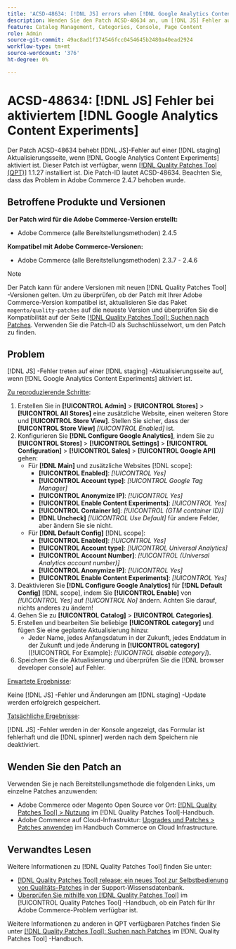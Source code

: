 ```yaml
---
title: 'ACSD-48634: [!DNL JS] errors when [!DNL Google Analytics Content Experiments] enabled'
description: Wenden Sie den Patch ACSD-48634 an, um [!DNL JS] Fehler auf einer [!DNL staging] Aktualisierungsseite zu beheben, wenn  [!DNL Google Analytics Content Experiments] aktiviert ist.
feature: Catalog Management, Categories, Console, Page Content
role: Admin
source-git-commit: 49ac8ad1f174546fcc0454645b2480a40ead2924
workflow-type: tm+mt
source-wordcount: '376'
ht-degree: 0%

---
```


# ACSD-48634: [!DNL JS] Fehler bei aktiviertem [!DNL Google Analytics Content Experiments]

Der Patch ACSD-48634 behebt [!DNL JS]-Fehler auf einer [!DNL staging] Aktualisierungsseite, wenn [!DNL Google Analytics Content Experiments] aktiviert ist. Dieser Patch ist verfügbar, wenn [[!DNL Quality Patches Tool (QPT)]](https://experienceleague.adobe.com/en/docs/commerce-knowledge-base/kb/announcements/commerce-announcements/magento-quality-patches-released-new-tool-to-self-serve-quality-patches) 1.1.27 installiert ist. Die Patch-ID lautet ACSD-48634. Beachten Sie, dass das Problem in Adobe Commerce 2.4.7 behoben wurde.

## Betroffene Produkte und Versionen

**Der Patch wird für die Adobe Commerce-Version erstellt:**

* Adobe Commerce (alle Bereitstellungsmethoden) 2.4.5

**Kompatibel mit Adobe Commerce-Versionen:**

* Adobe Commerce (alle Bereitstellungsmethoden) 2.3.7 - 2.4.6

>[!NOTE]
>
>Der Patch kann für andere Versionen mit neuen [!DNL Quality Patches Tool] -Versionen gelten. Um zu überprüfen, ob der Patch mit Ihrer Adobe Commerce-Version kompatibel ist, aktualisieren Sie das Paket `magento/quality-patches` auf die neueste Version und überprüfen Sie die Kompatibilität auf der Seite [[!DNL Quality Patches Tool]: Suchen nach Patches](https://experienceleague.adobe.com/tools/commerce-quality-patches/index.html). Verwenden Sie die Patch-ID als Suchschlüsselwort, um den Patch zu finden.

## Problem

[!DNL JS] -Fehler treten auf einer [!DNL staging] -Aktualisierungsseite auf, wenn [!DNL Google Analytics Content Experiments] aktiviert ist.

<u>Zu reproduzierende Schritte</u>:

1. Erstellen Sie in **[!UICONTROL Admin]** > **[!UICONTROL Stores]** > **[!UICONTROL All Stores]** eine zusätzliche Website, einen weiteren Store und **[!UICONTROL Store View]**. Stellen Sie sicher, dass der **[!UICONTROL Store View]** *[!UICONTROL Enabled]* ist.
1. Konfigurieren Sie **[!DNL Configure Google Analytics]**, indem Sie zu **[!UICONTROL Stores]** > **[!UICONTROL Settings]** > **[!UICONTROL Configuration]** > **[!UICONTROL Sales]** > **[!UICONTROL Google API]** gehen:
   * Für **[!DNL Main]** und zusätzliche Websites [!DNL scope]:
      * **[!UICONTROL Enabled]**: *[!UICONTROL Yes]*
      * **[!UICONTROL Account type]**: *[!UICONTROL Google Tag Manager]*
      * **[!UICONTROL Anonymize IP]**: *[!UICONTROL Yes]*
      * **[!UICONTROL Enable Content Experiments]**: *[!UICONTROL Yes]*
      * **[!UICONTROL Container Id]**: *[!UICONTROL (GTM container ID)]*
      * **[!DNL Uncheck]** *[!UICONTROL Use Default]* für andere Felder, aber ändern Sie sie nicht.
   * Für **[!DNL Default Config]** [!DNL scope]:
      * **[!UICONTROL Enabled]**: *[!UICONTROL Yes]*
      * **[!UICONTROL Account type]**: *[!UICONTROL Universal Analytics]*
      * **[!UICONTROL Account Number]**: *[!UICONTROL (Universal Analytics account number)]*
      * **[!UICONTROL Anonymize IP]**: *[!UICONTROL Yes]*
      * **[!UICONTROL Enable Content Experiments]**: *[!UICONTROL Yes]*
1. Deaktivieren Sie **[!DNL Configure Google Analytics]** für **[!DNL Default Config]** [!DNL scope], indem Sie **[!UICONTROL Enable]** von *[!UICONTROL Yes]* auf *[!UICONTROL No]* ändern. Achten Sie darauf, nichts anderes zu ändern!
1. Gehen Sie zu **[!UICONTROL Catalog]** > **[!UICONTROL Categories]**.
1. Erstellen und bearbeiten Sie beliebige **[!UICONTROL category]** und fügen Sie eine geplante Aktualisierung hinzu:
   * Jeder Name, jedes Anfangsdatum in der Zukunft, jedes Enddatum in der Zukunft und jede Änderung in **[!UICONTROL category]** ([!UICONTROL For Example]: *[!UICONTROL disable category]*).
1. Speichern Sie die Aktualisierung und überprüfen Sie die [!DNL browser developer console] auf Fehler.

<u>Erwartete Ergebnisse</u>:

Keine [!DNL JS] -Fehler und Änderungen am [!DNL staging] -Update werden erfolgreich gespeichert.

<u>Tatsächliche Ergebnisse</u>:

[!DNL JS] -Fehler werden in der Konsole angezeigt, das Formular ist fehlerhaft und die [!DNL spinner] werden nach dem Speichern nie deaktiviert.

## Wenden Sie den Patch an

Verwenden Sie je nach Bereitstellungsmethode die folgenden Links, um einzelne Patches anzuwenden:

* Adobe Commerce oder Magento Open Source vor Ort: [[!DNL Quality Patches Tool] > Nutzung](https://experienceleague.adobe.com/docs/commerce-operations/tools/quality-patches-tool/usage.html) im [!DNL Quality Patches Tool]-Handbuch.
* Adobe Commerce auf Cloud-Infrastruktur: [Upgrades und Patches > Patches anwenden](https://experienceleague.adobe.com/docs/commerce-cloud-service/user-guide/develop/upgrade/apply-patches.html) im Handbuch Commerce on Cloud Infrastructure.

## Verwandtes Lesen

Weitere Informationen zu [!DNL Quality Patches Tool] finden Sie unter:

* [[!DNL Quality Patches Tool] release: ein neues Tool zur Selbstbedienung von Qualitäts-Patches](https://experienceleague.adobe.com/en/docs/commerce-knowledge-base/kb/announcements/commerce-announcements/magento-quality-patches-released-new-tool-to-self-serve-quality-patches) in der Support-Wissensdatenbank.
* [Überprüfen Sie mithilfe von  [!DNL Quality Patches Tool]](/help/tools/quality-patches-tool/patches-available-in-qpt/check-patch-for-magento-issue-with-magento-quality-patches.md) im [!UICONTROL Quality Patches Tool] -Handbuch, ob ein Patch für Ihr Adobe Commerce-Problem verfügbar ist.


Weitere Informationen zu anderen in QPT verfügbaren Patches finden Sie unter [[!DNL Quality Patches Tool]: Suchen nach Patches](https://experienceleague.adobe.com/tools/commerce-quality-patches/index.html) im [!DNL Quality Patches Tool] -Handbuch.
